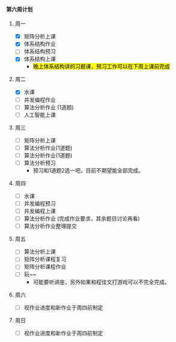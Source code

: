 #### **第六周计划**

1. 周一

   - [x] 矩阵分析上课
   - [x] 体系结构作业
   - [ ] 体系结构预习
   - [x] 体系结构上课
     - <mark>晚上体系结构讲的习题课，预习工作可以在下周上课前完成</mark>

2. 周二

   - [x] 水课
   - [ ] 并发编程作业
   - [ ] 算法分析作业 (1道题)
   - [ ] 人工智能上课

3. 周三

   - [ ] 矩阵分析上课
   - [ ] 算法分析作业(1道题)
   - [ ] 算法分析作业(1道题)
   - [ ] 算法分析预习
     - 预习和1道题2选一吧，目前不期望能全部完成。

4. 周四

   - [ ] 水课
   - [ ] 并发编程预习
   - [ ] 并发编程上课
   - [ ] 算法分析作业 (完成作业要求，其余题目讨论再看)
   - [ ] 算法分析作业整理提交

5. 周五

   - [ ] 算法分析上课
   - [ ] 矩阵分析课程复习
   - [ ] 矩阵分析课程作业
   - [ ] 玩~~
     - 可能要听讲座，另外如果和程佳文打游戏可以不完全完成。

6. 周六

   - [ ] 视作业进度和新作业于周四前制定

7. 周日

   - [ ] 视作业进度和新作业于周四前制定
